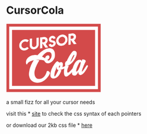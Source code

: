 # CursorCola

<img src="/resources/svg/cursorcola.svg" width="256px" height="185px"/>

a small fizz for all your cursor needs

visit this * [site](https://bottleneckstudio.github.io/CursorCola/) to check the css syntax of each pointers

or download our 2kb css file * [here](https://github.com/BottleneckStudio/CursorCola)


